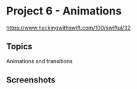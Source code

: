 # Project 6 - Animations

https://www.hackingwithswift.com/100/swiftui/32

## Topics

Animations and transitions

## Screenshots
